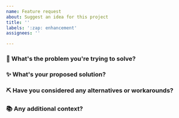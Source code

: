 ```yaml
---
name: Feature request
about: Suggest an idea for this project
title: ''
labels: ':zap: enhancement'
assignees: ''

---
```

<!-- 
Thanks for suggesting an improvement to Cucumber! 💖

Use the questions below to help explain why you think this change is needed.
-->

### 🤔 What's the problem you're trying to solve?

<!-- A clear and concise description of what the problem is. Ex. I'm always frustrated when [...] -->

### ✨ What's your proposed solution?

<!-- A clear and concise description of what you want to happen. -->

### ⛏ Have you considered any alternatives or workarounds?

<!-- A clear and concise description of any alternative solutions or features you've considered. -->

### 📚 Any additional context?

<!-- Add any other context, references or screenshots about the feature request here. -->
